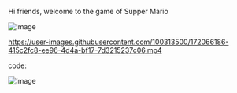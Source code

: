 Hi friends, welcome to the game of Supper Mario

![image](https://user-images.githubusercontent.com/100313500/172065822-e764600e-6e72-4469-904c-00717c39ad73.png)






https://user-images.githubusercontent.com/100313500/172066186-415c2fc8-ee96-4d4a-bf17-7d3215237c06.mp4









code:

![image](https://user-images.githubusercontent.com/100313500/172065892-8d3c27d1-007d-4e2b-88bb-934af4a2b425.png)
